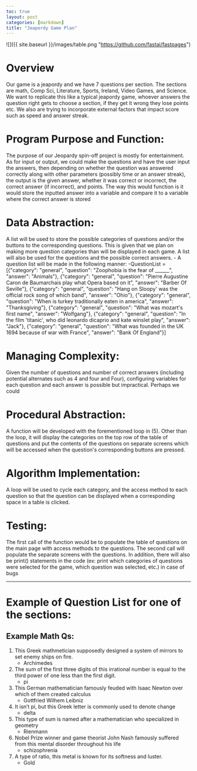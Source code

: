 ```yaml
---
toc: true
layout: post
categories: [markdown]
title: "Jeapordy Game Plan"
---
```


![]({{ site.baseurl }}/images/table.png "https://github.com/fastai/fastpages")

# Overview
Our game is a jeapordy and we have 7 questions per section. The sections are math, Comp Sci, Literature, Sports, Ireland, Video Games, and Science. We want to replicate this like a typical jeapordy game, whoever answers the question right gets to choose a section, if they get it wrong they lose points etc. We also are trying to incorporate external factors that impact score such as speed and answer streak. 

# Program Purpose and Function: 
The purpose of our Jeopardy spin-off project is mostly for entertainment. As for input or output, we could make the questions and have the user input the answers, then depending on whether the question was answered correctly along with other parameters (possibly time or an answer streak), the output is the given answer, whether it was correct or incorrect, the correct answer (if incorrect), and points. The way this would function is it would store the inputted answer into a variable and compare it to a variable where the correct answer is stored
 # Data Abstraction: 
 A list will be used to store the possible categories of questions and/or the buttons to the corresponding questions. This is given that we plan on making more question categories than will be displayed in each game. A list will also be used for the questions and the possible correct answers.
    - A question list will be made in the following manner:
    -QuestionList = [{"category": "general", "question": "Zoophobia is the fear of ______", "answer": "Animals"},
    {"category": "general", "question": "Pierre Augustine Caron de Baumarchais play what Opera based on it", "answer": "Barber Of Seville"},
    {"category": "general", "question": "Hang on Sloopy' was the official rock song of which band", "answer": "Ohio"},
    {"category": "general", "question": "When is turkey traditionally eaten in america", "answer": "Thanksgiving"},
    {"category": "general", "question": "What was mozart's first name", "answer": "Wolfgang"},
    {"category": "general", "question": "In the film 'titanic', who did leonardo dicaprio and kate winslet play", "answer": "Jack"},
    {"category": "general", "question": "What was founded in the UK 1694 because of war with France", "answer": "Bank Of England"}]
# Managing Complexity: 
Given the number of questions and number of correct answers (including potential alternates such as 4 and four and Four), configuring variables for each question and each answer is possible but impractical. Perhaps we could 
# Procedural Abstraction: 
A function will be developed with the forementioned loop in (5). Other than the loop, it will display the categories on the top row of the table of questions and put the contents of the questions on separate screens which will be accessed when the question's corresponding buttons are pressed.
# Algorithm Implementation: 
A loop will be used to cycle each category, and the access method to each question so that the question can be displayed when a corresponding space in a table is clicked.
# Testing: 
The first call of the function would be to populate the table of questions on the main page with access methods to the questions. The second call will populate the separate screens with the questions. In addition, there will also be print() statements in the code (ex: print which categories of questions were selected for the game, which question was selected, etc.) in case of bugs

---

# Example of Question List for one of the sections:
## Example Math Qs:
1. This Greek mathmetician supposedly designed a system of mirrors to set enemy ships on fire.
    - Archimedes
2. The sum of the first three digits of this irrational number is equal to the third power of one less than the first digit.
    - pi
3. This German mathematician famously feuded with Isaac Newton over which of them created calculus
    - Gottfried Wilhem Leibniz
4. It isn’t pi, but this Greek letter is commonly used to denote change
    - delta
5. This type of sum is named after a mathematician who specialized in geometry
    - Rienmann
6. Nobel Prize winner and game theorist John Nash famously suffered from this mental disorder throughout his life
    - schizophrenia
7. A type of ratio, this metal is known for its softness and luster.
    - Gold
